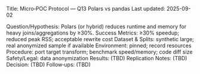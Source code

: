 Title: Micro‑POC Protocol — Q13 Polars vs pandas
Last updated: 2025-09-02

Question/Hypothesis: Polars (or hybrid) reduces runtime and memory for heavy joins/aggregations by ≥30%.
Success Metrics: ≥30% speedup; reduced peak RSS; acceptable rewrite cost
Dataset & Splits: synthetic large; real anonymized sample if available
Environment: pinned; record resources
Procedure: port target transform; benchmark speed/memory; code diff size
Safety/Legal: data anonymization
Results: (TBD)
Replication Notes: (TBD)
Decision: (TBD)
Follow‑ups: (TBD)
